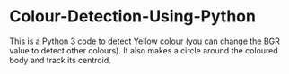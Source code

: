 # Colour-Detection-Using-Python
This is a Python 3 code to detect Yellow colour (you can change the BGR value to detect other colours).
It also makes a circle around the coloured body and track its centroid.
